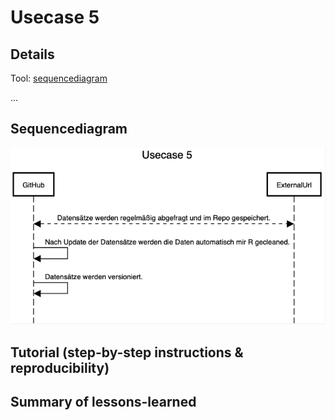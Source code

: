 # Usecase 5

## Details
Tool: [sequencediagram](https://sequencediagram.org/)

...

## Sequencediagram
![Usecase5](Images/Usecase5.png)

## Tutorial (step-by-step instructions & reproducibility)

## Summary of lessons-learned
